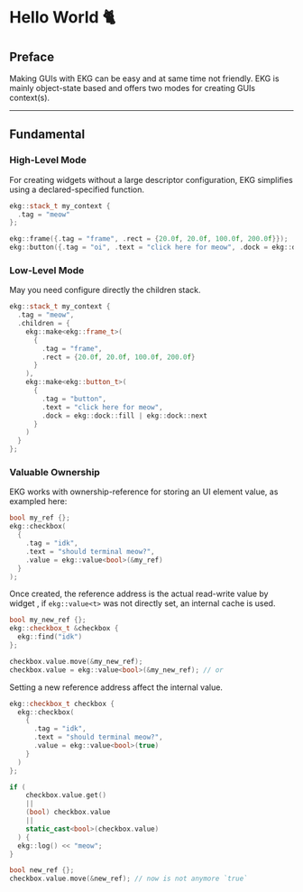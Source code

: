 # Hello World 🐈

## Preface

Making GUIs with EKG can be easy and at same time not friendly. EKG is mainly object-state based and offers two modes for creating GUIs context(s).

---

## Fundamental

### High-Level Mode

For creating widgets without a large descriptor configuration, EKG simplifies using a declared-specified function.

```c++
ekg::stack_t my_context {
  .tag = "meow"
};

ekg::frame({.tag = "frame", .rect = {20.0f, 20.0f, 100.0f, 200.0f}});
ekg::button({.tag = "oi", .text = "click here for meow", .dock = ekg::dock::fill | ekg::dock::next});

```

### Low-Level Mode

May you need configure directly the children stack.

```c++
ekg::stack_t my_context {
  .tag = "meow",
  .children = {
    ekg::make<ekg::frame_t>(
      {
        .tag = "frame",
        .rect = {20.0f, 20.0f, 100.0f, 200.0f}
      }
    ),
    ekg::make<ekg::button_t>(
      {
        .tag = "button",
        .text = "click here for meow",
        .dock = ekg::dock::fill | ekg::dock::next
      }
    )
  }
};
```

### Valuable Ownership

EKG works with ownership-reference for storing an UI element value, as exampled here:

```c++
bool my_ref {};
ekg::checkbox(
  {
    .tag = "idk",
    .text = "should terminal meow?",
    .value = ekg::value<bool>(&my_ref)
  }
);
```

Once created, the reference address is the actual read-write value by widget , if `ekg::value<t>` was not directly set, an internal cache is used.

```c++
bool my_new_ref {};
ekg::checkbox_t &checkbox {
  ekg::find("idk")
};

checkbox.value.move(&my_new_ref);
checkbox.value = ekg::value<bool>(&my_new_ref); // or
```

Setting a new reference address affect the internal value. 

```c++
ekg::checkbox_t checkbox {
  ekg::checkbox(
    {
      .tag = "idk",
      .text = "should terminal meow?",
      .value = ekg::value<bool>(true)
    }
  )
};

if (
    checkbox.value.get()
    ||
    (bool) checkbox.value
    ||
    static_cast<bool>(checkbox.value)
  ) {
  ekg::log() << "meow";
}

bool new_ref {};
checkbox.value.move(&new_ref); // now is not anymore `true`
```